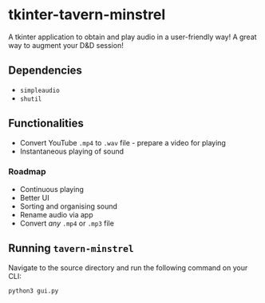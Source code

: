 # tkinter-tavern-minstrel
A tkinter application to obtain and play audio in a user-friendly way! A great way to augment your D&D session!

## Dependencies
- `simpleaudio`
- `shutil`

## Functionalities
- Convert YouTube `.mp4` to `.wav` file - prepare a video for playing
- Instantaneous playing of sound

### Roadmap
- Continuous playing
- Better UI
- Sorting and organising sound
- Rename audio via app
- Convert _any_ `.mp4` or `.mp3` file

## Running `tavern-minstrel`
Navigate to the source directory and run the following command on your CLI:
```
python3 gui.py
```